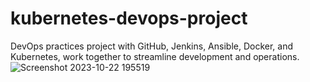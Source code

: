 # kubernetes-devops-project
DevOps practices project with GitHub, Jenkins, Ansible, Docker, and Kubernetes, work together to streamline development and operations.
![Screenshot 2023-10-22 195519](https://github.com/Phatcm/kubernetes-devops-project/assets/99520246/8b80a1cb-6b0b-40b8-be2a-39b67424c327)

